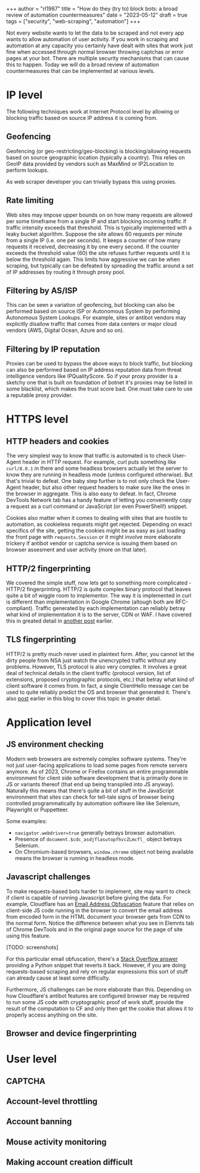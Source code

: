 +++
author = "rl1987"
title = "How do they (try to) block bots: a broad review of automation countermeasures"
date = "2023-05-12"
draft = true
tags = ["security", "web-scraping", "automation"]
+++

Not every website wants to let the data to be scraped and not every app wants
to allow automation of user activity. If you work in scraping and automation 
at any capacity you certainly have dealt with sites that work just fine when 
accessed through normal browser throwing captchas or error pages at your bot. 
There are multiple security mechanisms that can cause this to happen. Today
we will do a broad review of automation countermeasures that can be implemented
at various levels.

IP level
========

The following techniques work at Internet Protocol level by allowing or blocking
traffic based on source IP address it is coming from.

Geofencing
----------

Geofencing (or geo-restricting/geo-blocking) is blocking/allowing requests
based on source geographic location (typically a country). This relies on GeoIP
data provided by vendors such as MaxMind or IP2Location to perform lookups.

As web scraper developer you can trivially bypass this using proxies.

Rate limiting
-------------

Web sites may impose upper bounds on on how many requests are allowed per some
timeframe from a single IP and start blocking incoming traffic if traffic
intensity exceeds that threshold. This is typically implemented with a leaky 
bucket algorithm. Suppose the site allows 60 requests per minute from a single
IP (i.e. one per seconds). It keeps a counter of how many requests it received,
decreasing it by one every second. If the counter exceeds the threshold value
(60) the site refuses further requests until it is below the threshold again.
This limits how aggressive we can be when scraping, but typically can be defeated
by spreading the traffic around a set of IP addresses by routing it through proxy
pool.

Filtering by AS/ISP
-------------------

This can be seen a variation of geofencing, but blocking can also be performed
based on source ISP or Autonomous System by performing Autonomous System
Lookups. For example, sites or antibot vendors may explicitly disallow traffic
that comes from data centers or major cloud vendors (AWS, Digital Ocean, Azure 
and so on).

Filtering by IP reputation
--------------------------

Proxies can be used to bypass the above ways to block traffic, but blocking
can also be performed based on IP address reputation data from threat 
intelligence vendors like IPQualityScore. So if your proxy provider is a 
sketchy one that is built on foundation of botnet it's proxies may be listed
in some blacklist, which makes the trust score bad. One must take care to use
a reputable proxy provider.

HTTPS level
===========

HTTP headers and cookies
------------------------

The very simplest way to know that traffic is automated is to check User-Agent
header in HTTP request. For example, curl puts something like `curl/8.0.1` in
there and some headless browsers actually let the server to know they are 
running in headless mode (unless configured otherwise). But that's trivial
to defeat. One baby step further is to not only check the User-Agent header,
but also other request headers to make sure like the ones in the browser in
aggregate. This is also easy to defeat. In fact, Chrome DevTools Network tab
has a handy feature of letting you conveniently copy a request as a curl command
or JavaScript (or even PowerShell!) snippet.

Cookies also matter when it comes to dealing with sites that are hostile to 
automation, as cookieless requests might get rejected. Depending on exact 
specifics of the site, getting the cookies might be as easy as just loading
the front page with `requests.Session` or it might involve more elaborate 
trickery if antibot vendor or captcha service is issuing them based on browser
assesment and user activity (more on that later).

HTTP/2 fingerprinting
---------------------

We covered the simple stuff, now lets get to something more complicated - 
HTTP/2 fingerprinting. HTTP/2 is quite complex binary protocol that leaves quite
a bit of wiggle room to implementor. The way it is implemented in curl is 
different than implementation in Google Chrome (altough both are RFC-compliant).
Traffic generated by each implementation can reliably betray what kind of 
implementation it is to the server, CDN or WAF. I have covered this in greated 
detail in [another post](/post/understanding-http2-fingerprinting/) earlier.

TLS fingerprinting
------------------

HTTP/2 is pretty much never used in plaintext form. After, you cannot let the
dirty people from NSA just watch the unencrypted traffic without any problems.
However, TLS protocol is also very complex. It involves a great deal
of technical details in the client traffic (protocol version, list of extensions,
proposed cryptographic protocols, etc.) that betray what kind of client
software it comes from. In fact, a single ClientHello message can be used to 
quite reliably predict the OS and browser that generated it. There's also 
[post](/post/understanding-tls-fingerprinting/) earlier in this blog to cover 
this topic in greater detail.

Application level
=================

JS environment checking
-----------------------

Modern web browsers are extremely complex software systems. They're not just
user-facing applications to load some pages from remote servers anymore. As of
2023, Chrome or Firefox contains an entire programmable environment for client
side software development that is primarily done in JS or variants thereof
(that end up being transpiled into JS anyway). Naturally this means that 
there's quite a bit of stuff in the JavaScript environment that sites can 
check for tell-tale signs of browser being controlled programmatically by 
automation software like like Selenium, Playwright or Puppetteer.

Some examples:

* `navigator.webdriver=true` generally betrays browser automation.
* Presence of `document.$cdc_asdjflasutopfhvcZLmcfl_` object betrays Selenium.
* On Chromium-based browsers, `window.chrome` object not being available means
the browser is running in headless mode.

Javascript challenges
---------------------

To make requests-based bots harder to implement, site may want to check if 
client is capable of running Javascript before giving the data. For example,
Cloudflare has an [Email Address Obfuscation](https://developers.cloudflare.com/support/more-dashboard-apps/cloudflare-scrape-shield/what-is-email-address-obfuscation/)
feature that relies on client-side JS code running in the browser to convert
the email address from encoded form in the HTML document your browser gets
from CDN to the normal form. Notice the difference between what you see in 
Elemnts tab of Chrome DevTools and in the original page source for the 
page of site using this feature.

[TODO: screenshots]

For this particular email obfuscation, there's a 
[Stack Overflow answer](https://stackoverflow.com/questions/48878687/using-python-to-scrape-information-from-a-cloudflare-site)
providing a Python snippet that reverts it back. However, if you are doing 
requests-based scraping and rely on regular expressions this sort of stuff can
already cause at least some difficulty. 

Furthermore, JS challenges can be more elaborate than this. Depending on 
how Cloudflare's antibot features are configured browser may be required to run 
some JS code with cryptographic proof of work stuff, provide the result of the 
computation to CF and only then get the cookie that allows it to properly access 
anything on the site.

Browser and device fingerprinting
---------------------------------

User level
==========

CAPTCHA
-------

Account-level throttling
------------------------

Account banning
---------------

Mouse activity monitoring
-------------------------

Making account creation difficult
---------------------------------

